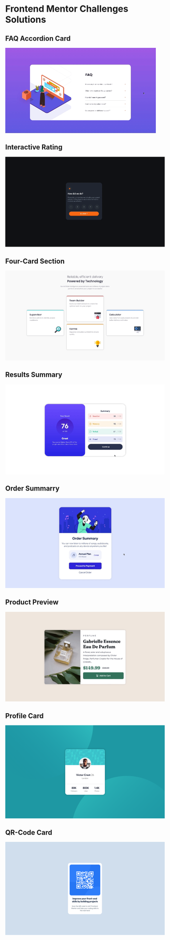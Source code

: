 # Frontend Mentor Challenges Solutions

## FAQ Accordion Card

![](/faq-accordion-card-js/solution.gif)

## Interactive Rating

![](/interactive-rating-js/solution.gif)

## Four-Card Section

![](/four-card-feature/solution.gif)

## Results Summary

![](/results-summary/solution.gif)
 
## Order Summarry

![](/order-summary/solution.gif)

## Product Preview

![](/product-preview-card/solution.gif)

## Profile Card

![](/profile-card/solution.png)

## QR-Code Card

![](/qr-code-card/solution.png)